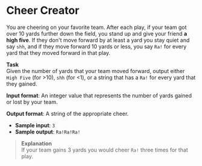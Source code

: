 # Cheer Creator

You are cheering on your favorite team. After each play, if your team got over 10 yards further down the field, you stand up and give your friend **a high five**. If they don't move forward by at least a yard you stay quiet and say `shh`, and if they move forward 10 yards or less, you say `Ra!` for every yard that they moved forward in that play. 
 
**Task**  
Given the number of yards that your team moved forward, output either `High Five` (for >10), `shh` (for <1), or a string that has a `Ra!` for every yard that they gained. 
 
**Input format**: An integer value that represents the number of yards gained or lost by your team. 

**Output format**: A string of the appropriate cheer.  
 
- **Sample input**: `3`
- **Sample output**: `Ra!Ra!Ra!`

>**Explanation**  
If your team gains 3 yards you would cheer `Ra!` three times for that play.
